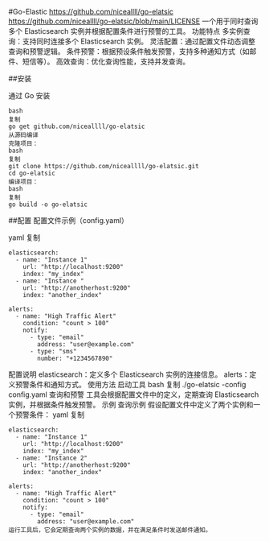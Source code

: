 #Go-Elastic
https://github.com/niceallll/go-elatsic
https://github.com/niceallll/go-elatsic/blob/main/LICENSE
一个用于同时查询多个 Elasticsearch 实例并根据配置条件进行预警的工具。
功能特点
多实例查询：支持同时连接多个 Elasticsearch 实例。
灵活配置：通过配置文件动态调整查询和预警逻辑。
条件预警：根据预设条件触发预警，支持多种通知方式（如邮件、短信等）。
高效查询：优化查询性能，支持并发查询。

##安装

通过 Go 安装
```
bash
复制
go get github.com/niceallll/go-elatsic
从源码编译
克隆项目：
bash
复制
git clone https://github.com/niceallll/go-elatsic.git
cd go-elatsic
编译项目：
bash
复制
go build -o go-elatsic
```
##配置
配置文件示例（config.yaml）

yaml
复制
```
elasticsearch:
  - name: "Instance 1"
    url: "http://localhost:9200"
    index: "my_index"
  - name: "Instance "
    url: "http://anotherhost:9200"
    index: "another_index"

alerts:
  - name: "High Traffic Alert"
    condition: "count > 100"
    notify:
      - type: "email"
        address: "user@example.com"
      - type: "sms"
        number: "+1234567890"
```

配置说明
elasticsearch：定义多个 Elasticsearch 实例的连接信息。
alerts：定义预警条件和通知方式。
使用方法
启动工具
bash
复制
./go-elatsic -config config.yaml
查询和预警
工具会根据配置文件中的定义，定期查询 Elasticsearch 实例，并根据条件触发预警。
示例
查询示例
假设配置文件中定义了两个实例和一个预警条件：
yaml
复制
```
elasticsearch:
  - name: "Instance 1"
    url: "http://localhost:9200"
    index: "my_index"
  - name: "Instance 2"
    url: "http://anotherhost:9200"
    index: "another_index"

alerts:
  - name: "High Traffic Alert"
    condition: "count > 100"
    notify:
      - type: "email"
        address: "user@example.com"
运行工具后，它会定期查询两个实例的数据，并在满足条件时发送邮件通知。
```

